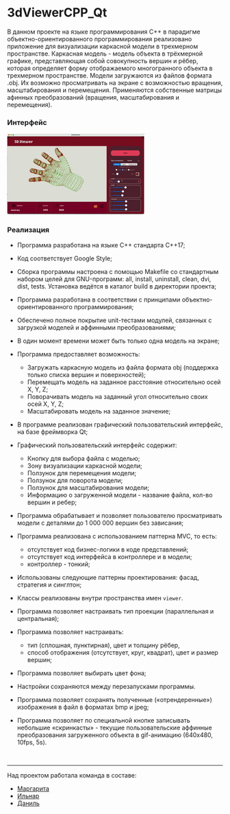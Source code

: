 # 3dViewerCPP_Qt

В данном проекте на языке программирования С++ в парадигме объектно-ориентированного программирования реализовано приложение для визуализации каркасной модели в трехмерном пространстве. Каркасная модель - модель объекта в трёхмерной графике, представляющая собой совокупность вершин и рёбер, которая определяет форму отображаемого многогранного объекта в трехмерном пространстве.
Модели загружаются из файлов формата .obj. Их возможно просматривать на экране с возможностью вращения, масштабирования и перемещения. Применяются собственные матрицы афинных преобразований (вращения, масштабирования и перемещения).

### Интерфейс

![интерфейс](3d_viewer.gif)

### Реализация

- Программа разработана на языке C++ стандарта C++17;
- Код соответствует Google Style;
- Сборка программы настроена с помощью Makefile со стандартным набором целей для GNU-программ: all, install, uninstall, clean, dvi, dist, tests. Установка ведётся в каталог build в директории проекта;
- Программа разработана в соответствии с принципами объектно-ориентированного программирования;
- Обеспечено полное покрытие unit-тестами модулей, связанных с загрузкой моделей и аффинными преобразованиями;
- В один момент времени может быть только одна модель на экране;
- Программа предоставляет возможность:
    - Загружать каркасную модель из файла формата obj (поддержка только списка вершин и поверхностей);
    - Перемещать модель на заданное расстояние относительно осей X, Y, Z;
    - Поворачивать модель на заданный угол относительно своих осей X, Y, Z;
    - Масштабировать модель на заданное значение;
- В программе реализован графический пользовательский интерфейс, на базе фреймворка Qt;
- Графический пользовательский интерфейс содержит:
    - Кнопку для выбора файла с моделью;
    - Зону визуализации каркасной модели;
    - Ползунок для перемещения модели;
    - Ползунок для поворота модели;
    - Ползунок для масштабирования модели; 
    - Информацию о загруженной модели - название файла, кол-во вершин и ребер;
- Программа обрабатывает и позволяет пользователю просматривать модели с деталями до 1 000 000 вершин без зависания;
- Программа реализована с использованием паттерна MVC, то есть:
    - отсутствует код бизнес-логики в коде представлений;
    - отсутствует код интерфейса в контроллере и в модели;
    - контроллер - тонкий;
- Использованы следующие паттерны проектирования: фасад, стратегия и синглтон;
- Классы реализованы внутри пространства имен `viewer`.

- Программа позволяет настраивать тип проекции (параллельная и центральная);
- Программа позволяет настраивать:
    - тип (сплошная, пунктирная), цвет и толщину рёбер,
    - способ отображения (отсутствует, круг, квадрат), цвет и размер вершин;
- Программа позволяет выбирать цвет фона;
- Настройки сохраняются между перезапусками программы.
 
- Программа позволяет сохранять полученные («отрендеренные») изображения в файл в форматах bmp и jpeg;
- Программа позволяет по специальной кнопке записывать небольшие «скринкасты» - текущие пользовательские аффинные преобразования загруженного объекта в gif-анимацию (640x480, 10fps, 5s).

<br>

---

Над проектом работала команда в составе:

- [Маргарита](https://github.com/Marg-S)
- [Ильнар](https://github.com/monterys)
- [Даниль](https://github.com/brcarisa)
